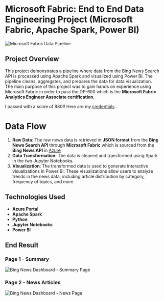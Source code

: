 # Microsoft Fabric: End to End Data Engineering Project (Microsoft Fabric, Apache Spark, Power BI)

![Microsoft Fabric Data Pipeline](https://github.com/user-attachments/assets/403f9e09-0dfc-42e4-bf3b-d0b69a4f93ec)


## Project Overview
This project demonstrates a pipeline where data from the Bing News Search API is processed using Apache Spark and visualized using Power BI. The pipeline cleans, aggregates, and prepares the data for data visualization. The main purpose of this project was to gain hands on experience using Microsoft Fabric in order to pass the DP-600 which is the **Microsoft Fabric Analytics Engineer Associate certification**.

I passed with a score of 880!! Here are my [credentials](https://learn.microsoft.com/en-us/users/dazhonhunt-8403/credentials/certification/fabric-analytics-engineer-associate?tab=credentials-tab).

# Data Flow

1. **Raw Data**: The raw news data is retrieved in **JSON format** from the **Bing News Search API** through **Microsoft Fabric** which is sourced from the **Bing News API** in [Azure](https://azure.microsoft.com/en-us/products/app-service/api/?ef_id=_k_CjwKCAiA3Na5BhAZEiwAzrfagHOq3ur7AgTzW9WBvCJLv7gvlZ40sDvre49F4NtOaRsNCiEESxuBnBoCF_YQAvD_BwE_k_&OCID=AIDcmm5edswduu_SEM__k_CjwKCAiA3Na5BhAZEiwAzrfagHOq3ur7AgTzW9WBvCJLv7gvlZ40sDvre49F4NtOaRsNCiEESxuBnBoCF_YQAvD_BwE_k_&gad_source=1&gclid=CjwKCAiA3Na5BhAZEiwAzrfagHOq3ur7AgTzW9WBvCJLv7gvlZ40sDvre49F4NtOaRsNCiEESxuBnBoCF_YQAvD_BwE)
2. **Data Transformation**: The data is cleaned and transformed using Spark in the two Jupyter Notebooks.
3. **Visualization**: The transformed data is used to generate interactive visualizations in Power BI. These visualizations allow users to analyze trends in the news data, including article distribution by category, frequency of topics, and more.

## Technologies Used

- **Azure Portal**
- **Apache Spark**
- **Python**
- **Jupyter Notebooks**
- **Power BI**

## End Result
### Page 1 - Summary

![Bing News Dashboard - Summary Page](https://github.com/user-attachments/assets/3a0c05b1-6e9c-43e7-9164-fbb7298d48f9)

### Page 2 - News Articles

![Bing News Dashboard - News Page](https://github.com/user-attachments/assets/db9c38bf-ef29-4f3c-9db8-74f32483d4e1)


